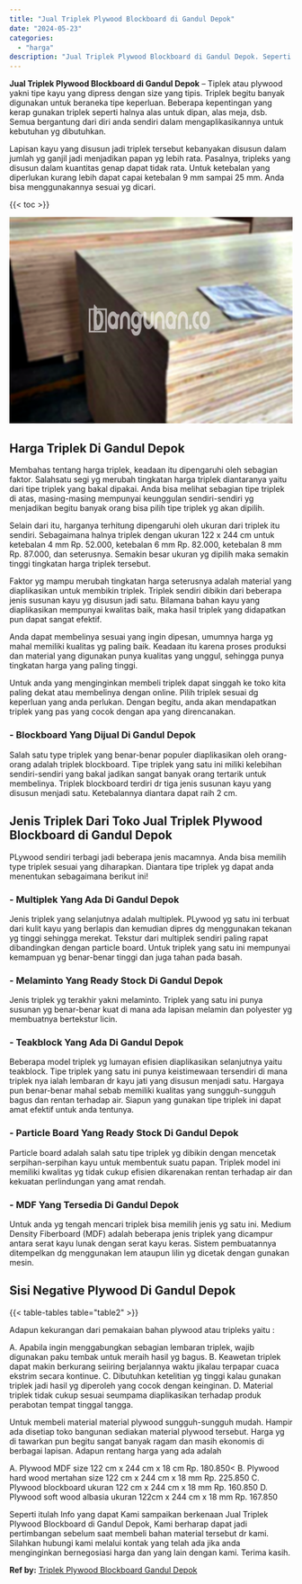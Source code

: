 ```yaml
---
title: "Jual Triplek Plywood Blockboard di Gandul Depok"
date: "2024-05-23"
categories: 
  - "harga"
description: "Jual Triplek Plywood Blockboard di Gandul Depok. Seperti itulah Info yang dapat Kami sampaikan berkenaan Jual Triplek Plywood Blockboard di Gandul Depok, Kam..."
---
```


**Jual Triplek Plywood Blockboard di Gandul Depok** – Tiplek atau plywood yakni tipe kayu yang dipress dengan size yang tipis. Triplek begitu banyak digunakan untuk beraneka tipe keperluan. Beberapa kepentingan yang kerap gunakan triplek seperti halnya alas untuk dipan, alas meja, dsb. Semua bergantung dari diri anda sendiri dalam mengaplikasikannya untuk kebutuhan yg dibutuhkan.

Lapisan kayu yang disusun jadi triplek tersebut kebanyakan disusun dalam jumlah yg ganjil jadi menjadikan papan yg lebih rata. Pasalnya, tripleks yang disusun dalam kuantitas genap dapat tidak rata. Untuk ketebalan yang diperlukan kurang lebih dapat capai ketebalan 9 mm sampai 25 mm. Anda bisa menggunakannya sesuai yg dicari.

{{< toc >}}

![Jual Triplek Plywood Blockboard di Gandul Depok](/images/jual-triplek-murah-28.png)

## Harga Triplek Di Gandul Depok

Membahas tentang harga triplek, keadaan itu dipengaruhi oleh sebagian faktor. Salahsatu segi yg merubah tingkatan harga triplek diantaranya yaitu dari tipe triplek yang bakal dipakai. Anda bisa melihat sebagian tipe triplek di atas, masing-masing mempunyai keunggulan sendiri-sendiri yg menjadikan begitu banyak orang bisa pilih tipe triplek yg akan dipilih.

Selain dari itu, harganya terhitung dipengaruhi oleh ukuran dari triplek itu sendiri. Sebagaimana halnya triplek dengan ukuran 122 x 244 cm untuk ketebalan 4 mm Rp. 52.000, ketebalan 6 mm Rp. 82.000, ketebalan 8 mm Rp. 87.000, dan seterusnya. Semakin besar ukuran yg dipilih maka semakin tinggi tingkatan harga triplek tersebut.

Faktor yg mampu merubah tingkatan harga seterusnya adalah material yang diaplikasikan untuk membikin triplek. Triplek sendiri dibikin dari beberapa jenis susunan kayu yg disusun jadi satu. Bilamana bahan kayu yang diaplikasikan mempunyai kwalitas baik, maka hasil triplek yang didapatkan pun dapat sangat efektif.

Anda dapat membelinya sesuai yang ingin dipesan, umumnya harga yg mahal memiliki kualitas yg paling baik. Keadaan itu karena proses produksi dan material yang digunakan punya kualitas yang unggul, sehingga punya tingkatan harga yang paling tinggi.

Untuk anda yang menginginkan membeli triplek dapat singgah ke toko kita paling dekat atau membelinya dengan online. Pilih triplek sesuai dg keperluan yang anda perlukan. Dengan begitu, anda akan mendapatkan triplek yang pas yang cocok dengan apa yang direncanakan.

### \- Blockboard Yang Dijual Di Gandul Depok

Salah satu type triplek yang benar-benar populer diaplikasikan oleh orang-orang adalah triplek blockboard. Tipe triplek yang satu ini miliki kelebihan sendiri-sendiri yang bakal jadikan sangat banyak orang tertarik untuk membelinya. Triplek blockboard terdiri dr tiga jenis susunan kayu yang disusun menjadi satu. Ketebalannya diantara dapat raih 2 cm.

## Jenis Triplek Dari Toko Jual Triplek Plywood Blockboard di Gandul Depok

PLywood sendiri terbagi jadi beberapa jenis macamnya. Anda bisa memilih type triplek sesuai yang diharapkan. Diantara tipe triplek yg dapat anda menentukan sebagaimana berikut ini!

### \- Multiplek Yang Ada Di Gandul Depok

Jenis triplek yang selanjutnya adalah multiplek. PLywood yg satu ini terbuat dari kulit kayu yang berlapis dan kemudian dipres dg menggunakan tekanan yg tinggi sehingga merekat. Tekstur dari multiplek sendiri paling rapat dibandingkan dengan particle board. Untuk triplek yang satu ini mempunyai kemampuan yg benar-benar tinggi dan juga tahan pada basah.

### \- Melaminto Yang Ready Stock Di Gandul Depok

Jenis triplek yg terakhir yakni melaminto. Triplek yang satu ini punya susunan yg benar-benar kuat di mana ada lapisan melamin dan polyester yg membuatnya bertekstur licin.

### \- Teakblock Yang Ada Di Gandul Depok

Beberapa model triplek yg lumayan efisien diaplikasikan selanjutnya yaitu teakblock. Tipe triplek yang satu ini punya keistimewaan tersendiri di mana triplek nya ialah lembaran dr kayu jati yang disusun menjadi satu. Hargaya pun benar-benar mahal sebab memiliki kualitas yang sungguh-sungguh bagus dan rentan terhadap air. Siapun yang gunakan tipe triplek ini dapat amat efektif untuk anda tentunya.

### \- Particle Board Yang Ready Stock Di Gandul Depok

Particle board adalah salah satu tipe triplek yg dibikin dengan mencetak serpihan-serpihan kayu untuk membentuk suatu papan. Triplek model ini memiliki kwalitas yg tidak cukup efisien dikarenakan rentan terhadap air dan kekuatan perlindungan yang amat rendah.

### \- MDF Yang Tersedia Di Gandul Depok

Untuk anda yg tengah mencari triplek bisa memilih jenis yg satu ini. Medium Density Fiberboard (MDF) adalah beberapa jenis triplek yang dicampur antara serat kayu lunak dengan serat kayu keras. Sistem pembuatannya ditempelkan dg menggunakan lem ataupun lilin yg dicetak dengan gunakan mesin.

## Sisi Negative Plywood Di Gandul Depok

{{< table-tables table="table2" >}}

Adapun kekurangan dari pemakaian bahan plywood atau tripleks yaitu :

A. Apabila ingin menggabungkan sebagian lembaran triplek, wajib digunakan paku tembak untuk meraih hasil yg bagus. B. Keawetan triplek dapat makin berkurang seiiring berjalannya waktu jikalau terpapar cuaca ekstrim secara kontinue. C. Dibutuhkan ketelitian yg tinggi kalau gunakan triplek jadi hasil yg diperoleh yang cocok dengan keinginan. D. Material triplek tidak cukup sesuai seumpama diaplikasikan terhadap produk perabotan tempat tinggal tangga.

Untuk membeli material material plywood sungguh-sungguh mudah. Hampir ada disetiap toko bangunan sediakan material plywood tersebut. Harga yg di tawarkan pun begitu sangat banyak ragam dan masih ekonomis di berbagai lapisan. Adapun rentang harga yang ada adalah

A. Plywood MDF size 122 cm x 244 cm x 18 cm Rp. 180.850< B. Plywood hard wood mertahan size 122 cm x 244 cm x 18 mm Rp. 225.850 C. Plywood blockboard ukuran 122 cm x 244 cm x 18 mm Rp. 160.850 D. Plywood soft wood albasia ukuran 122cm x 244 cm x 18 mm Rp. 167.850

Seperti itulah Info yang dapat Kami sampaikan berkenaan Jual Triplek Plywood Blockboard di Gandul Depok, Kami berharap dapat jadi pertimbangan sebelum saat membeli bahan material tersebut dr kami. Silahkan hubungi kami melalui kontak yang telah ada jika anda menginginkan bernegosiasi harga dan yang lain dengan kami. Terima kasih.

**Ref by:** [Triplek Plywood Blockboard Gandul Depok](https://id.wikipedia.org/wiki/Triplek)
